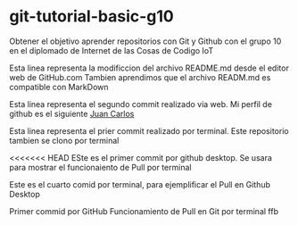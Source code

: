 # git-tutorial-basic-g10
Obtener el objetivo aprender repositorios con Git y Github con el grupo 10 en el diplomado de Internet de las Cosas de Codigo IoT

Esta linea representa la modificcion del archivo README.md desde el editor web de GitHub.com
Tambien aprendimos que el archivo READM.md es compatible con MarkDown

Esta linea representa el segundo commit realizado via web. Mi perfil de github es el siguiente [Juan Carlos](https://github.com/JuanCarlosMejia)

Esta linea representa el prier commit realizado por terminal. Este repositorio tambien se clono por terminal 

<<<<<<< HEAD
ESte es el primer commit por github desktop. Se usara para mostrar el funcionaiento de Pull por terminal 

Este es el cuarto comid por terminal, para ejemplificar el Pull en Github Desktop

Primer commid por GitHub Funcionamiento de Pull en Git por terminal
ffb
